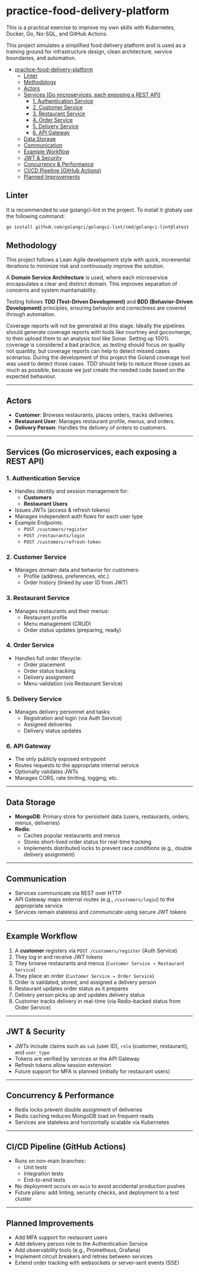# practice-food-delivery-platform

This is a practical exercise to improve my own skills with Kubernetes, Docker, Go, No-SQL, and GitHub Actions.

This project simulates a simplified food delivery platform and is used as a training ground for infrastructure design, clean architecture, service boundaries, and automation.

- [practice-food-delivery-platform](#practice-food-delivery-platform)
  - [Linter](#linter)
  - [Methodology](#methodology)
  - [Actors](#actors)
  - [Services (Go microservices, each exposing a REST API)](#services-go-microservices-each-exposing-a-rest-api)
    - [1. Authentication Service](#1-authentication-service)
    - [2. Customer Service](#2-customer-service)
    - [3. Restaurant Service](#3-restaurant-service)
    - [4. Order Service](#4-order-service)
    - [5. Delivery Service](#5-delivery-service)
    - [6. API Gateway](#6-api-gateway)
  - [Data Storage](#data-storage)
  - [Communication](#communication)
  - [Example Workflow](#example-workflow)
  - [JWT \& Security](#jwt--security)
  - [Concurrency \& Performance](#concurrency--performance)
  - [CI/CD Pipeline (GitHub Actions)](#cicd-pipeline-github-actions)
  - [Planned Improvements](#planned-improvements)

## Linter

It is recommended to use golangci-lint in the project. To install it globaly use the following command:

```bash
go install github.com/golangci/golangci-lint/cmd/golangci-lint@latest
```

## Methodology

This project follows a Lean Agile development style with quick, incremental iterations to minimize risk and continuously improve the solution.

A **Domain Service Architecture** is used, where each microservice encapsulates a clear and distinct domain. This improves separation of concerns and system maintainability.

Testing follows **TDD (Test-Driven Development)** and **BDD (Behavior-Driven Development)** principles, ensuring behavior and correctness are covered through automation.

Coverage reports will not be generated at this stage. Ideally the pipelines should generate coverage reports with tools like courtney and gocovmerge, to then upload them to an analysis tool like Sonar. Setting up 100% coverage is considered a bad practice, as testing should focus on quality not quantity, but coverage reports can help to detect missed cases scenarios. During the development of this project the Goland coverage tool was used to detect those cases. TDD should help to reduce those cases as much as possible, because we just create the needed code based on the expected behaviour.

---

## Actors

- **Customer**: Browses restaurants, places orders, tracks deliveries.
- **Restaurant User**: Manages restaurant profile, menus, and orders.
- **Delivery Person**: Handles the delivery of orders to customers.

---

## Services (Go microservices, each exposing a REST API)

### 1. Authentication Service
- Handles identity and session management for:
    - **Customers**
    - **Restaurant Users**
- Issues JWTs (access & refresh tokens)
- Manages independent auth flows for each user type
- Example Endpoints:
    - `POST /customers/register`
    - `POST /restaurants/login`
    - `POST /customers/refresh-token`

### 2. Customer Service
- Manages domain data and behavior for customers:
    - Profile (address, preferences, etc.)
    - Order history (linked by user ID from JWT)

### 3. Restaurant Service
- Manages restaurants and their menus:
    - Restaurant profile
    - Menu management (CRUD)
    - Order status updates (preparing, ready)

### 4. Order Service
- Handles full order lifecycle:
    - Order placement
    - Order status tracking
    - Delivery assignment
    - Menu validation (via Restaurant Service)

### 5. Delivery Service
- Manages delivery personnel and tasks:
    - Registration and login (via Auth Service)
    - Assigned deliveries
    - Delivery status updates

### 6. API Gateway
- The only publicly exposed entrypoint
- Routes requests to the appropriate internal service
- Optionally validates JWTs
- Manages CORS, rate limiting, logging, etc.

---

## Data Storage

- **MongoDB**: Primary store for persistent data (users, restaurants, orders, menus, deliveries)
- **Redis**:
    - Caches popular restaurants and menus
    - Stores short-lived order status for real-time tracking
    - Implements distributed locks to prevent race conditions (e.g., double delivery assignment)

---

## Communication

- Services communicate via REST over HTTP
- API Gateway maps external routes (e.g., `/customers/login`) to the appropriate service
- Services remain stateless and communicate using secure JWT tokens

---

## Example Workflow

1. A **customer** registers via `POST /customers/register` (Auth Service)
2. They log in and receive JWT tokens
3. They browse restaurants and menus (`Customer Service → Restaurant Service`)
4. They place an order (`Customer Service → Order Service`)
5. Order is validated, stored, and assigned a delivery person
6. Restaurant updates order status as it prepares
7. Delivery person picks up and updates delivery status
8. Customer tracks delivery in real-time (via Redis-backed status from Order Service)

---

## JWT & Security

- JWTs include claims such as `sub` (user ID), `role` (customer, restaurant), and `user_type`
- Tokens are verified by services or the API Gateway
- Refresh tokens allow session extension
- Future support for MFA is planned (initially for restaurant users)

---

## Concurrency & Performance

- Redis locks prevent double assignment of deliveries
- Redis caching reduces MongoDB load on frequent reads
- Services are stateless and horizontally scalable via Kubernetes

---

## CI/CD Pipeline (GitHub Actions)

- Runs on non-main branches:
    - Unit tests
    - Integration tests
    - End-to-end tests
- No deployment occurs on `main` to avoid accidental production pushes
- Future plans: add linting, security checks, and deployment to a test cluster

---

## Planned Improvements

- Add MFA support for restaurant users
- Add delivery person role to the Authentication Service
- Add observability tools (e.g., Prometheus, Grafana)
- Implement circuit breakers and retries between services
- Extend order tracking with websockets or server-sent events (SSE)

